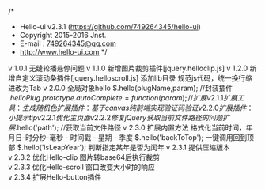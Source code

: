 /*
* Hello-ui v2.3.1 (https://github.com/749264345/hello-ui)
* Copyright 2015-2016 Jnst.
* E-mail : 749264345@qq.com
* http://www.hello-ui.com
*/

v 1.0.1	无缝轮播悬停问题
v 1.1.0	新增图片裁剪插件[jquery.helloclip.js]
v 1.2.0	新增自定义滚动条插件[jquery.helloscroll.js]
				添加lib目录
				规范js代码，统一换行缩进改为Tab
v 2.0.0	全局对象hello
				$.hello(plugName,param);  //封装插件
				$.helloPlug.prototype.autoComplete = function(param){}; //扩展
v 2.1.1	扩展工具：生成随机色
				扩展插件：基于canvas纯前端实现验证码验证
v 2.2.0	扩展插件：小提示 tip
v 2.2.1	优化主页面
v 2.2.2  修复jQuery获取当前文件路径的问题
				扩展$.hello('path'); //获取当前文件路径
v 2.3.0  扩展内置方法
				 格式化当前时间，年月日-时分秒-毫秒 - 时间戳 - 星期 - 季度
				 $.hello('backToTop');  一键调用回到顶部
				 $.hello('isLeapYear'); 判断指定某年是否为闰年
v 2.3.1  提供压缩版本				 
v 2.3.2  优化Hello-clip 图片转base64后执行裁剪				 
v 2.3.3  优化Hello-scroll 窗口改变大小时的响应				 
v 2.3.4  扩展Hello-button插件				 